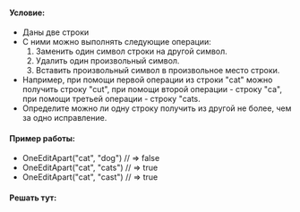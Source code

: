 #### Условие:
- Даны две строки
- С ними можно выполнять следующие операции:
    1. Заменить один символ строки на другой символ.
    2. Удалить один произвольный символ.
    3. Вставить произвольный символ в произвольное место строки.
- Например, при помощи первой операции из строки "cat" можно получить строку "cut", при помощи второй операции - строку "ca", при помощи третьей операции - строку "cats.
- Определите можно ли одну строку получить из другой не более, чем за одно исправление.
#### Пример работы:
- OneEditApart("cat", "dog") // => false
- OneEditApart("cat", "cats") // => true
- OneEditApart("cat", "cast") // => true

#### Решать тут:
